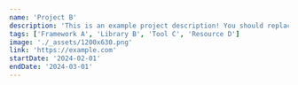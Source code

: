 ```yaml
---
name: 'Project B'
description: 'This is an example project description! You should replace this with a description of your own project.'
tags: ['Framework A', 'Library B', 'Tool C', 'Resource D']
image: './_assets/1200x630.png'
link: 'https://example.com'
startDate: '2024-02-01'
endDate: '2024-03-01'
---
```

